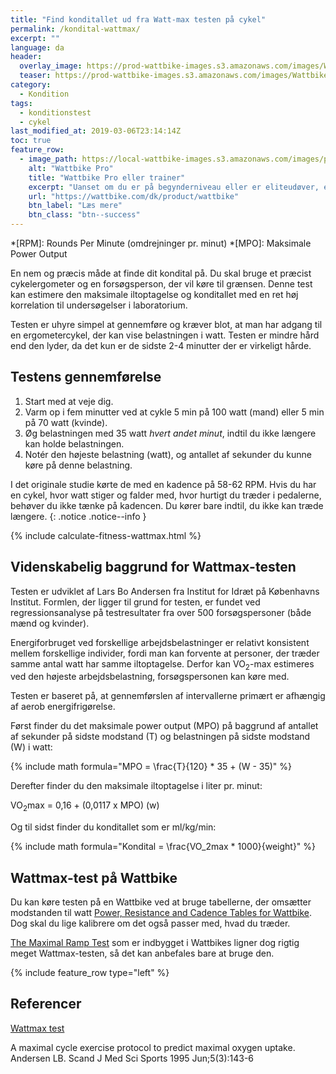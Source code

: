 ```yaml
---
title: "Find konditallet ud fra Watt-max testen på cykel"
permalink: /kondital-wattmax/
excerpt: ""
language: da
header:
  overlay_image: https://prod-wattbike-images.s3.amazonaws.com/images/Wattbike4059_edit-(2)-ecffa30a11c87543.jpg
  teaser: https://prod-wattbike-images.s3.amazonaws.com/images/Wattbike4059_edit-(2)-ecffa30a11c87543.jpg
category:
  - Kondition
tags:
  - konditionstest
  - cykel
last_modified_at: 2019-03-06T23:14:14Z
toc: true
feature_row:
  - image_path: https://local-wattbike-images.s3.amazonaws.com/images/product__wattbike@3x.jpg
    alt: "Wattbike Pro"
    title: "Wattbike Pro eller trainer"
    excerpt: "Uanset om du er på begynderniveau eller er eliteudøver, er Wattbike Pro og Trainer udviklet til at forbedre din performance."
    url: "https://wattbike.com/dk/product/wattbike"
    btn_label: "Læs mere"
    btn_class: "btn--success"
---
```


*[RPM]: Rounds Per Minute (omdrejninger pr. minut)
*[MPO]: Maksimale Power Output

En nem og præcis måde at finde dit kondital på. Du skal bruge et præcist cykelergometer og en forsøgsperson, der vil køre til grænsen. Denne test kan estimere den maksimale iltoptagelse og konditallet med en ret høj korrelation til undersøgelser i laboratorium. 

Testen er uhyre simpel at gennemføre og kræver blot, at man har adgang til en ergometercykel, der kan vise belastningen i watt. Testen er mindre hård end den lyder, da det kun er de sidste 2-4 minutter der er virkeligt hårde.

## Testens gennemførelse

1. Start med at veje dig.
2. Varm op i fem minutter ved at cykle 5 min på 100 watt (mand) eller 5 min på 70 watt (kvinde).
3. Øg belastningen med 35 watt _hvert andet minut_, indtil du ikke længere kan holde belastningen.
4. Notér den højeste belastning (watt), og antallet af sekunder du kunne køre på denne belastning.

I det originale studie kørte de med en kadence på 58-62 RPM. Hvis du har en cykel, hvor watt stiger og falder med, hvor hurtigt du træder i pedalerne, behøver du ikke tænke på kadencen. Du kører bare indtil, du ikke kan træde længere.
{: .notice .notice--info }

{% include calculate-fitness-wattmax.html %}

## Videnskabelig baggrund for Wattmax-testen

Testen er udviklet af Lars Bo Andersen fra Institut for Idræt på Københavns Institut. Formlen, der ligger til grund for testen, er fundet ved regressionsanalyse på testresultater fra over 500 forsøgspersoner (både mænd og kvinder).

Energiforbruget ved forskellige arbejdsbelastninger er relativt konsistent mellem forskellige individer, fordi man kan forvente at personer, der træder samme antal watt har samme iltoptagelse. Derfor kan VO<sub>2</sub>-max estimeres ved den højeste arbejdsbelastning, forsøgspersonen kan køre med.

Testen er baseret på, at gennemførslen af intervallerne primært er afhængig af aerob energifrigørelse. 

Først finder du det maksimale power output (MPO) på baggrund af antallet af sekunder på sidste modstand (T) og belastningen på sidste modstand (W) i watt:

{% include math formula="MPO = \frac{T}{120} * 35 + (W - 35)" %}

Derefter finder du den maksimale iltoptagelse i liter pr. minut:

VO<sub>2</sub>max = 0,16 + (0,0117 x MPO) (w)

Og til sidst finder du konditallet som er ml/kg/min:

{% include math formula="Kondital = \frac{VO_2max * 1000}{weight}" %}

## Wattmax-test på Wattbike

Du kan køre testen på en Wattbike ved at bruge tabellerne, der omsætter modstanden til watt [Power, Resistance and Cadence Tables for Wattbike](https://support.wattbike.com/hc/da/articles/115001881825-Power-Resistance-and-Cadence-Tables). Dog skal du lige kalibrere om det også passer med, hvad du træder.

[The Maximal Ramp Test](https://wattbike.com/dk/performance-tests/the-maximal-ramp-test) som er indbygget i Wattbikes ligner dog rigtig meget Wattmax-testen, så det kan anbefales bare at bruge den.

{% include feature_row type="left" %}

## Referencer

[Wattmax test](https://systime.dk/fileadmin/indhold/SupplerendeMaterialer/Idraet_-_teori_og_traening/4_Traeningslaere/watt-max.htm)

A maximal cycle exercise protocol to predict maximal oxygen uptake.
Andersen LB.
Scand J Med Sci Sports 1995 Jun;5(3):143-6
